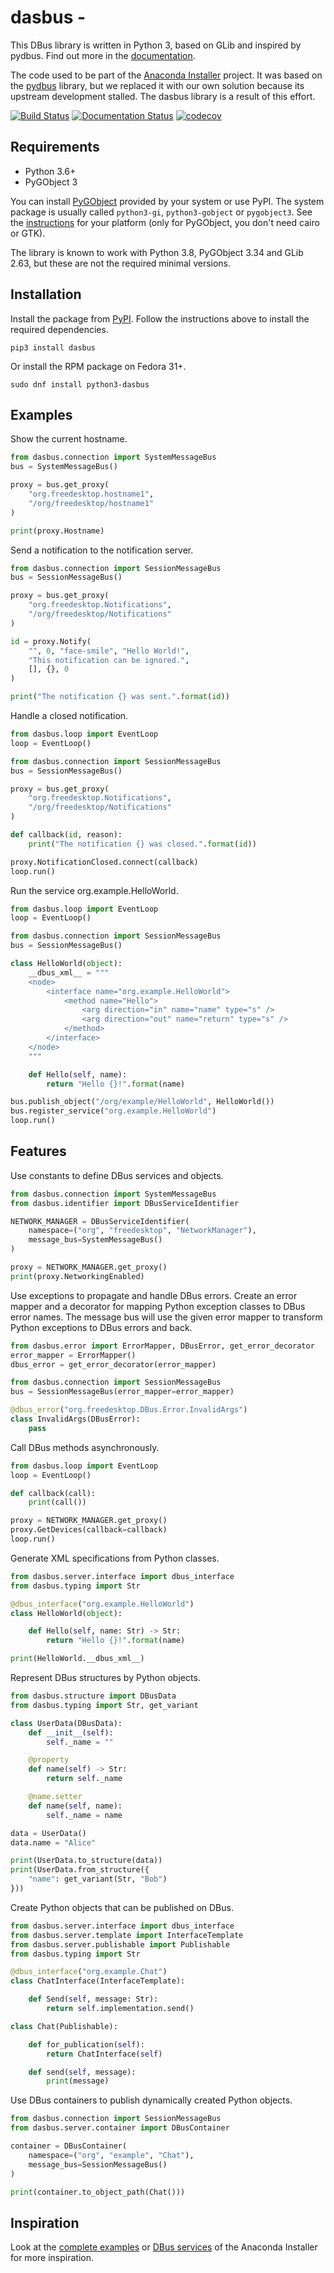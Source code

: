 # dasbus -
This DBus library is written in Python 3, based on GLib and inspired by pydbus. Find out more in
the [documentation](https://dasbus.readthedocs.io/en/latest/).

The code used to be part of the [Anaconda Installer](https://github.com/rhinstaller/anaconda)
project. It was based on the [pydbus](https://github.com/LEW21/pydbus) library, but we replaced
it with our own solution because its upstream development stalled. The dasbus library is
a result of this effort.

[![Build Status](https://travis-ci.com/rhinstaller/dasbus.svg?branch=master)](https://travis-ci.com/rhinstaller/dasbus)
[![Documentation Status](https://readthedocs.org/projects/dasbus/badge/?version=latest)](https://dasbus.readthedocs.io/en/latest/?badge=latest)
[![codecov](https://codecov.io/gh/rhinstaller/dasbus/branch/master/graph/badge.svg)](https://codecov.io/gh/rhinstaller/dasbus)

## Requirements

* Python 3.6+
* PyGObject 3

You can install [PyGObject](https://pygobject.readthedocs.io) provided by your system or use PyPI.
The system package is usually called `python3-gi`, `python3-gobject` or `pygobject3`. See the
[instructions](https://pygobject.readthedocs.io/en/latest/getting_started.html) for your platform
(only for PyGObject, you don't need cairo or GTK).

The library is known to work with Python 3.8, PyGObject 3.34 and GLib 2.63, but these are not the
required minimal versions.

## Installation

Install the package from [PyPI](https://pypi.org/project/dasbus/). Follow the instructions above
to install the required dependencies.

```
pip3 install dasbus
```

Or install the RPM package on Fedora 31+.

```
sudo dnf install python3-dasbus
```

## Examples

Show the current hostname.

```python
from dasbus.connection import SystemMessageBus
bus = SystemMessageBus()

proxy = bus.get_proxy(
    "org.freedesktop.hostname1",
    "/org/freedesktop/hostname1"
)

print(proxy.Hostname)
```

Send a notification to the notification server.

```python
from dasbus.connection import SessionMessageBus
bus = SessionMessageBus()

proxy = bus.get_proxy(
    "org.freedesktop.Notifications",
    "/org/freedesktop/Notifications"
)

id = proxy.Notify(
    "", 0, "face-smile", "Hello World!",
    "This notification can be ignored.",
    [], {}, 0
)

print("The notification {} was sent.".format(id))
```

Handle a closed notification.

```python
from dasbus.loop import EventLoop
loop = EventLoop()

from dasbus.connection import SessionMessageBus
bus = SessionMessageBus()

proxy = bus.get_proxy(
    "org.freedesktop.Notifications",
    "/org/freedesktop/Notifications"
)

def callback(id, reason):
    print("The notification {} was closed.".format(id))

proxy.NotificationClosed.connect(callback)
loop.run()
```

Run the service org.example.HelloWorld.

```python
from dasbus.loop import EventLoop
loop = EventLoop()

from dasbus.connection import SessionMessageBus
bus = SessionMessageBus()

class HelloWorld(object):
    __dbus_xml__ = """
    <node>
        <interface name="org.example.HelloWorld">
            <method name="Hello">
                <arg direction="in" name="name" type="s" />
                <arg direction="out" name="return" type="s" />
            </method>
        </interface>
    </node>
    """

    def Hello(self, name):
        return "Hello {}!".format(name)

bus.publish_object("/org/example/HelloWorld", HelloWorld())
bus.register_service("org.example.HelloWorld")
loop.run()
```


## Features

Use constants to define DBus services and objects.

```python
from dasbus.connection import SystemMessageBus
from dasbus.identifier import DBusServiceIdentifier

NETWORK_MANAGER = DBusServiceIdentifier(
    namespace=("org", "freedesktop", "NetworkManager"),
    message_bus=SystemMessageBus()
)

proxy = NETWORK_MANAGER.get_proxy()
print(proxy.NetworkingEnabled)
```

Use exceptions to propagate and handle DBus errors. Create an error mapper and a decorator for
mapping Python exception classes to DBus error names. The message bus will use the given error
mapper to transform Python exceptions to DBus errors and back.

```python
from dasbus.error import ErrorMapper, DBusError, get_error_decorator
error_mapper = ErrorMapper()
dbus_error = get_error_decorator(error_mapper)

from dasbus.connection import SessionMessageBus
bus = SessionMessageBus(error_mapper=error_mapper)

@dbus_error("org.freedesktop.DBus.Error.InvalidArgs")
class InvalidArgs(DBusError):
    pass
```

Call DBus methods asynchronously.

```python
from dasbus.loop import EventLoop
loop = EventLoop()

def callback(call):
    print(call())

proxy = NETWORK_MANAGER.get_proxy()
proxy.GetDevices(callback=callback)
loop.run()
```

Generate XML specifications from Python classes.

```python
from dasbus.server.interface import dbus_interface
from dasbus.typing import Str

@dbus_interface("org.example.HelloWorld")
class HelloWorld(object):

    def Hello(self, name: Str) -> Str:
        return "Hello {}!".format(name)

print(HelloWorld.__dbus_xml__)
```

Represent DBus structures by Python objects.

```python
from dasbus.structure import DBusData
from dasbus.typing import Str, get_variant

class UserData(DBusData):
    def __init__(self):
        self._name = ""

    @property
    def name(self) -> Str:
        return self._name

    @name.setter
    def name(self, name):
        self._name = name

data = UserData()
data.name = "Alice"

print(UserData.to_structure(data))
print(UserData.from_structure({
    "name": get_variant(Str, "Bob")
}))
```

Create Python objects that can be published on DBus.

```python
from dasbus.server.interface import dbus_interface
from dasbus.server.template import InterfaceTemplate
from dasbus.server.publishable import Publishable
from dasbus.typing import Str

@dbus_interface("org.example.Chat")
class ChatInterface(InterfaceTemplate):

    def Send(self, message: Str):
        return self.implementation.send()

class Chat(Publishable):

    def for_publication(self):
        return ChatInterface(self)

    def send(self, message):
        print(message) 

```

Use DBus containers to publish dynamically created Python objects.

```python
from dasbus.connection import SessionMessageBus
from dasbus.server.container import DBusContainer

container = DBusContainer(
    namespace=("org", "example", "Chat"),
    message_bus=SessionMessageBus()
)

print(container.to_object_path(Chat()))
```

## Inspiration

Look at the [complete examples](https://github.com/rhinstaller/dasbus/tree/master/examples) or
[DBus services](https://github.com/rhinstaller/anaconda/tree/master/pyanaconda/modules) of
the Anaconda Installer for more inspiration.
